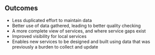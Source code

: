 ## Outcomes

* Less duplicated effort to maintain data
* Better use of data gathered, leading to better quality checking
* A more complete view of services, and where service gaps exist
* Improved visibility for local services
* Enables new services to be designed and built using data that was previously a burden to collect and update
